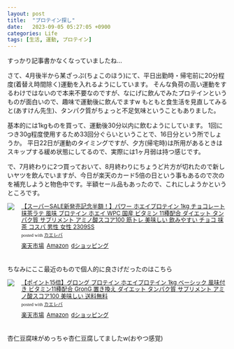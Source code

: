 ```yaml
---
layout: post
title:  "プロテイン探し"
date:   2023-09-05 05:27:05 +0900
categories: Life
tags: [生活, 運動, プロテイン]
---
```

すっかり記事書かなくなっていましたね…

さて、4月後半から某ざっぷ(ちょこのほう)にて、平日出勤時・帰宅前に20分程度(着替え時間除く)運動を入れるようにしています。
そんな負荷の高い運動をするわけではないので本来不要なのですが、なにげに飲んでみたプロテインというものが面白いので、趣味で運動後に飲んでますw
もともと食生活を見直してみると(あすけん先生)、タンパク質がちょっと不足気味ということもありました。

基本的には1kgものを買って、運動後30分以内に飲むようにしています。
1回につき30g程度使用するため33回分ぐらいということで、16日分という所でしょうか。
平日22日が運動のタイミングですが、夕方(帰宅時)は所用があるときはスキップする緩め状態にしてるので、実際には1ヶ月弱は持つ感じです。

で、7月終わりに2つ買っておいて、8月終わりにちょうど片方が切れたので新しいヤツを飲んでいますが、今日が楽天のカード5倍の日という事もあるので次のを補充しようと物色中です。半額セール品もあったので、これにしようかというところです。

<div class="kaerebalink-box" style="text-align:left;padding-bottom:20px;font-size:small;zoom: 1;overflow: hidden;"><div class="kaerebalink-image" style="float:left;margin:0 15px 10px 0;"><a href="//af.moshimo.com/af/c/click?a_id=11755941100lq2Ps&p_id=54&pc_id=54&pl_id=616&s_v=b5Rz2P0601xu&url=https%3A%2F%2Fitem.rakuten.co.jp%2Fmadbull%2Fgwm32tk001%2F" target="_blank" ><img src="https://thumbnail.image.rakuten.co.jp/@0_mall/madbull/cabinet/campaign/imgrc0103609421.jpg?_ex=128x128" style="border: none;" /></a><img src="//i.moshimo.com/af/i/impression?a_id=11755941100lq2Ps&p_id=54&pc_id=54&pl_id=616" width="1" height="1" style="border:none;"></div><div class="kaerebalink-info" style="line-height:120%;zoom: 1;overflow: hidden;"><div class="kaerebalink-name" style="margin-bottom:10px;line-height:120%"><a href="//af.moshimo.com/af/c/click?a_id=11755941100lq2Ps&p_id=54&pc_id=54&pl_id=616&s_v=b5Rz2P0601xu&url=https%3A%2F%2Fitem.rakuten.co.jp%2Fmadbull%2Fgwm32tk001%2F" target="_blank" >【スーパーSALE新発売記念半額！】パワー ホエイプロテイン 1kg チョコレート 抹茶ラテ 風味 プロテイン ホエイ WPC 国産 ビタミン 11種配合 ダイエット タンパク質 サプリメント アミノ酸スコア100 筋トレ 美味しい 飲みやすい チョコ 抹茶 コスパ 男性 女性 2309SS</a><img src="//i.moshimo.com/af/i/impression?a_id=11755941100lq2Ps&p_id=54&pc_id=54&pl_id=616" width="1" height="1" style="border:none;"><div class="kaerebalink-powered-date" style="font-size:8pt;margin-top:5px;font-family:verdana;line-height:120%">posted with <a href="https://kaereba.com" rel="nofollow" target="_blank">カエレバ</a></div></div><div class="kaerebalink-detail" style="margin-bottom:5px;"></div><div class="kaerebalink-link1" style="margin-top:10px;"><div class="shoplinkrakuten" style="display:inline;margin-right:5px"><a href="//af.moshimo.com/af/c/click?a_id=11755941100lq2Ps&p_id=54&pc_id=54&pl_id=616&s_v=b5Rz2P0601xu&url=https%3A%2F%2Fsearch.rakuten.co.jp%2Fsearch%2Fmall%2F%25E3%2583%2591%25E3%2583%25AF%25E3%2583%25BC%2520%25E3%2583%259B%25E3%2582%25A8%25E3%2582%25A4%25E3%2583%2597%25E3%2583%25AD%25E3%2583%2586%25E3%2582%25A4%25E3%2583%25B3%25201kg%2520%25E3%2583%2581%25E3%2583%25A7%25E3%2582%25B3%25E3%2583%25AC%25E3%2583%25BC%25E3%2583%2588%2520%25E6%258A%25B9%25E8%258C%25B6%25E3%2583%25A9%25E3%2583%2586%2520%25E9%25A2%25A8%25E5%2591%25B3%2F-%2Ff.1-p.1-s.1-sf.0-st.A-v.2%3Fx%3D0" target="_blank" >楽天市場</a><img src="//i.moshimo.com/af/i/impression?a_id=11755941100lq2Ps&p_id=54&pc_id=54&pl_id=616" width="1" height="1" style="border:none;"></div><div class="shoplinkamazon" style="display:inline;margin-right:5px"><a href="//af.moshimo.com/af/c/click?a_id=920708&p_id=170&pc_id=185&pl_id=4062&s_v=b5Rz2P0601xu&url=https%3A%2F%2Fwww.amazon.co.jp%2Fgp%2Fsearch%3Fkeywords%3D%25E3%2583%2591%25E3%2583%25AF%25E3%2583%25BC%2520%25E3%2583%259B%25E3%2582%25A8%25E3%2582%25A4%25E3%2583%2597%25E3%2583%25AD%25E3%2583%2586%25E3%2582%25A4%25E3%2583%25B3%25201kg%2520%25E3%2583%2581%25E3%2583%25A7%25E3%2582%25B3%25E3%2583%25AC%25E3%2583%25BC%25E3%2583%2588%2520%25E6%258A%25B9%25E8%258C%25B6%25E3%2583%25A9%25E3%2583%2586%2520%25E9%25A2%25A8%25E5%2591%25B3%26__mk_ja_JP%3D%25E3%2582%25AB%25E3%2582%25BF%25E3%2582%25AB%25E3%2583%258A" target="_blank" >Amazon</a><img src="//i.moshimo.com/af/i/impression?a_id=920708&p_id=170&pc_id=185&pl_id=4062" width="1" height="1" style="border:none;"></div><div class="shoplinkdocomo" style="display:inline;margin-right:5px"><a href="https://prf.hn/click/camref:1100lq2Ps/destination:https%3A%2F%2Fshopping.dmkt-sp.jp%2Fproducts_search%3Fkeyword%3D%25E3%2583%2591%25E3%2583%25AF%25E3%2583%25BC%2520%25E3%2583%259B%25E3%2582%25A8%25E3%2582%25A4%25E3%2583%2597%25E3%2583%25AD%25E3%2583%2586%25E3%2582%25A4%25E3%2583%25B3%25201kg%2520%25E3%2583%2581%25E3%2583%25A7%25E3%2582%25B3%25E3%2583%25AC%25E3%2583%25BC%25E3%2583%2588%2520%25E6%258A%25B9%25E8%258C%25B6%25E3%2583%25A9%25E3%2583%2586%2520%25E9%25A2%25A8%25E5%2591%25B3" target="_blank" >dショッピング</a></div></div></div><div class="booklink-footer" style="clear: left"></div></div>

ちなみにここ最近のもので個人的に良さげだったのはこちら

<div class="kaerebalink-box" style="text-align:left;padding-bottom:20px;font-size:small;zoom: 1;overflow: hidden;"><div class="kaerebalink-image" style="float:left;margin:0 15px 10px 0;"><a href="//af.moshimo.com/af/c/click?a_id=11755941100lq2Ps&p_id=54&pc_id=54&pl_id=616&s_v=b5Rz2P0601xu&url=https%3A%2F%2Fitem.rakuten.co.jp%2Fgrong%2Fgrong-499%2F" target="_blank" ><img src="https://thumbnail.image.rakuten.co.jp/@0_mall/grong/cabinet/07429343/cp_px15/grong-499_10000pup.jpg?_ex=128x128" style="border: none;" /></a><img src="//i.moshimo.com/af/i/impression?a_id=11755941100lq2Ps&p_id=54&pc_id=54&pl_id=616" width="1" height="1" style="border:none;"></div><div class="kaerebalink-info" style="line-height:120%;zoom: 1;overflow: hidden;"><div class="kaerebalink-name" style="margin-bottom:10px;line-height:120%"><a href="//af.moshimo.com/af/c/click?a_id=11755941100lq2Ps&p_id=54&pc_id=54&pl_id=616&s_v=b5Rz2P0601xu&url=https%3A%2F%2Fitem.rakuten.co.jp%2Fgrong%2Fgrong-499%2F" target="_blank" >【ポイント15倍】グロング プロテイン ホエイプロテイン 1kg ベーシック 風味付き ビタミン11種配合 GronG 置き換え ダイエット タンパク質 サプリメント アミノ酸スコア100 美味しい 送料無料</a><img src="//i.moshimo.com/af/i/impression?a_id=11755941100lq2Ps&p_id=54&pc_id=54&pl_id=616" width="1" height="1" style="border:none;"><div class="kaerebalink-powered-date" style="font-size:8pt;margin-top:5px;font-family:verdana;line-height:120%">posted with <a href="https://kaereba.com" rel="nofollow" target="_blank">カエレバ</a></div></div><div class="kaerebalink-detail" style="margin-bottom:5px;"></div><div class="kaerebalink-link1" style="margin-top:10px;"><div class="shoplinkrakuten" style="display:inline;margin-right:5px"><a href="//af.moshimo.com/af/c/click?a_id=11755941100lq2Ps&p_id=54&pc_id=54&pl_id=616&s_v=b5Rz2P0601xu&url=https%3A%2F%2Fsearch.rakuten.co.jp%2Fsearch%2Fmall%2F%25E3%2582%25B0%25E3%2583%25AD%25E3%2583%25B3%25E3%2582%25B0%2520%25E3%2583%2597%25E3%2583%25AD%25E3%2583%2586%25E3%2582%25A4%25E3%2583%25B3%25201kg%2F-%2Ff.1-p.1-s.1-sf.0-st.A-v.2%3Fx%3D0" target="_blank" >楽天市場</a><img src="//i.moshimo.com/af/i/impression?a_id=11755941100lq2Ps&p_id=54&pc_id=54&pl_id=616" width="1" height="1" style="border:none;"></div><div class="shoplinkamazon" style="display:inline;margin-right:5px"><a href="//af.moshimo.com/af/c/click?a_id=920708&p_id=170&pc_id=185&pl_id=4062&s_v=b5Rz2P0601xu&url=https%3A%2F%2Fwww.amazon.co.jp%2Fgp%2Fsearch%3Fkeywords%3D%25E3%2582%25B0%25E3%2583%25AD%25E3%2583%25B3%25E3%2582%25B0%2520%25E3%2583%2597%25E3%2583%25AD%25E3%2583%2586%25E3%2582%25A4%25E3%2583%25B3%25201kg%26__mk_ja_JP%3D%25E3%2582%25AB%25E3%2582%25BF%25E3%2582%25AB%25E3%2583%258A" target="_blank" >Amazon</a><img src="//i.moshimo.com/af/i/impression?a_id=920708&p_id=170&pc_id=185&pl_id=4062" width="1" height="1" style="border:none;"></div><div class="shoplinkdocomo" style="display:inline;margin-right:5px"><a href="https://prf.hn/click/camref:1100lq2Ps/destination:https%3A%2F%2Fshopping.dmkt-sp.jp%2Fproducts_search%3Fkeyword%3D%25E3%2582%25B0%25E3%2583%25AD%25E3%2583%25B3%25E3%2582%25B0%2520%25E3%2583%2597%25E3%2583%25AD%25E3%2583%2586%25E3%2582%25A4%25E3%2583%25B3%25201kg" target="_blank" >dショッピング</a></div></div></div><div class="booklink-footer" style="clear: left"></div></div>

杏仁豆腐味がめっちゃ杏仁豆腐してましたw(おやつ感覚)

